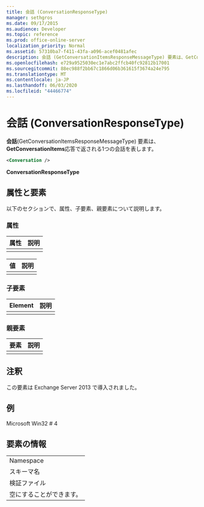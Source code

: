 ```yaml
---
title: 会話 (ConversationResponseType)
manager: sethgros
ms.date: 09/17/2015
ms.audience: Developer
ms.topic: reference
ms.prod: office-online-server
localization_priority: Normal
ms.assetid: 57310ba7-f411-43fa-a096-acef0481afec
description: 会話 (GetConversationItemsResponseMessageType) 要素は、GetConversationItems 応答で返される1つの会話を表します。
ms.openlocfilehash: e729a9525030ec1e7abc2ffcb40fc92812b17001
ms.sourcegitcommit: 88ec988f2bb67c1866d06b361615f3674a24e795
ms.translationtype: MT
ms.contentlocale: ja-JP
ms.lasthandoff: 06/03/2020
ms.locfileid: "44466774"
---
```

# <a name="conversation-conversationresponsetype"></a>会話 (ConversationResponseType)

**会話**(GetConversationItemsResponseMessageType) 要素は、 **GetConversationItems**応答で返される1つの会話を表します。 
  
```XML
<Conversation />
```

 **ConversationResponseType**
## <a name="attributes-and-elements"></a>属性と要素

以下のセクションで、属性、子要素、親要素について説明します。
  
### <a name="attributes"></a>属性

|**属性**|**説明**|
|:-----|:-----|
|||
   
#### 

|**値**|**説明**|
|:-----|:-----|
|||
   
### <a name="child-elements"></a>子要素

|**Element**|**説明**|
|:-----|:-----|
|||
   
### <a name="parent-elements"></a>親要素

|**要素**|**説明**|
|:-----|:-----|
|||
   
## <a name="remarks"></a>注釈

この要素は Exchange Server 2013 で導入されました。
  
## <a name="example"></a>例

Microsoft Win32 # 4
  
## <a name="element-information"></a>要素の情報

||
|:-----|
|Namespace  <br/> |
|スキーマ名  <br/> |
|検証ファイル  <br/> |
|空にすることができます。  <br/> |
   

